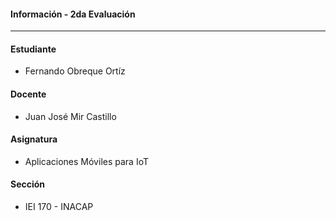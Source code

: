 #### Información - 2da Evaluación
_____________________
#### Estudiante
- Fernando Obreque Ortíz
#### Docente
- Juan José Mir Castillo
#### Asignatura
- Aplicaciones Móviles para IoT
#### Sección
- IEI 170 - INACAP
